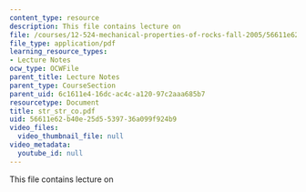 ```yaml
---
content_type: resource
description: This file contains lecture on
file: /courses/12-524-mechanical-properties-of-rocks-fall-2005/56611e62b40e25d5539736a099f924b9_str_str_co.pdf
file_type: application/pdf
learning_resource_types:
- Lecture Notes
ocw_type: OCWFile
parent_title: Lecture Notes
parent_type: CourseSection
parent_uid: 6c1611e4-16dc-ac4c-a120-97c2aaa685b7
resourcetype: Document
title: str_str_co.pdf
uid: 56611e62-b40e-25d5-5397-36a099f924b9
video_files:
  video_thumbnail_file: null
video_metadata:
  youtube_id: null
---
```

This file contains lecture on